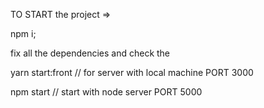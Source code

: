 TO START the project => 

npm i;

fix all the dependencies and check the 

yarn start:front // for server with local machine  PORT 3000

npm start // start with node server PORT 5000
